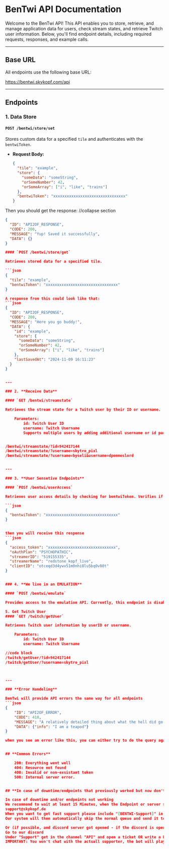 # BenTwi API Documentation

Welcome to the BenTwi API! This API enables you to store, retrieve, and manage application data for users, check stream states, and retrieve Twitch user information. Below, you'll find endpoint details, including required requests, responses, and example calls.

---

## Base URL

All endpoints use the following base URL:

https://bentwi.skykopf.com/api


---

## Endpoints

### 1. **Data Store**

#### `POST /bentwi/store/set`

Stores custom data for a specified `tile` and authenticates with the `bentwiToken`.

- **Request Body:**
  ```json
  {
    "tile": "example",
    "store": {
      "someData": "someString",
      "orSomeNumber": 42,
      "orSomeArray": ["i", "like", "trains"]
    },
    "bentwiToken": "xxxxxxxxxxxxxxxxxxxxxxxxxxxxxxxx"
  }


Then you should get the response:
//collapse section
```json
{
  "ID": "API2OF_RESPONSE",
  "CODE": 200,
  "MESSAGE": "Yup! Saved it successfully",
  "DATA": {}
}

#### `POST /bentwi/store/get`

Retrieves stored data for a specified tile.

```json
{
  "tile": "example",
  "bentwiToken": "xxxxxxxxxxxxxxxxxxxxxxxxxxxxxxxx"
}

A response from this could look like that:
```json
{
  "ID": "API2OF_RESPONSE",
  "CODE": 200,
  "MESSAGE": "Here you go buddy!",
  "DATA": {
    "id": "example",
    "store": {
      "someData": "someString",
      "orSomeNumber": 42,
      "orSomeArray": ["i", "like", "trains"]
    },
    "lastSavedAt": "2024-11-09 16:11:23"
  }
}


---

### 2. **Receive Data**

#### `GET /bentwi/streamstate`

Retrieves the stream state for a Twitch user by their ID or username.

    Parameters:
        id: Twitch User ID
        username: Twitch Username
        Supports multiple users by adding additional username or id parameters.


/bentwi/streamstate/?id=942417144
/bentwi/streamstate/?username=skytro_pixl
/bentwi/streamstate/?username=byseli&username=dpommeslord


---

### 3. **User Sensetive Endpoints**

#### `POST /bentwi/userAccess`

Retrieves user access details by checking for bentwiToken. Verifies if the user has ultraAccess and returns associated Twitch credentials if found.

```json
{
  "bentwiToken": "xxxxxxxxxxxxxxxxxxxxxxxxxxxxxxxx"
}


then you will receive this response
```json
{
  "access_token": "xxxxxxxxxxxxxxxxxxxxxxxxxxxxxx",
  "oAuthPlan": "PSYCHOPATHIC",
  "streamerID": "519155335",
  "streamerName": "redstone_kopf_live",
  "clientID": "otceqd3d4ywv51m0nhi8lu5bq0v80t"
}


### 4. **We live in an EMULATION**

#### `POST /bentwi/emulate`

Provides access to the emulation API. Currently, this endpoint is disabled and may be removed in the future.

5. Get Twitch User
#### `GET /twitch/getUser`

Retrieves Twitch user information by userID or username.

    Parameters:
        id: Twitch User ID
        username: Twitch Username

//code block
/twitch/getUser/?id=942417144
/twitch/getUser/?username=skytro_pixl



---

### **Error Handeling**

BenTwi will provide API errors the same way for all endpoints
```json
{
	"ID": "API2OF_ERROR",
	"CODE": 418,
	"MESSAGE": "A relatively detailed thing about what the hell did go wrong in your request",
	"DATA": {"info": "I am a teapod"}
}

when you see an error like this, you can either try to do the query again, or don't use it


## **Common Errors**

    200: Everything went well
    404: Resource not found
    400: Invalid or non-exsistant token
    500: Internal server error.


## **In case of downtime/endpoints that previously worked but now don't/you would find those endpoints usefull**

In case of downtime and/or endpoints not working
We recommend to wait at least 15 Minutes, when the Endpoint or server still isn't available reach out to
support@skykopf.de
When you want to get fast support please include "[BENTWI-Support]" in your emails subject!
Our system will then automatically skip the normal queue and send it to the staff of BenTwi.

Or (if possible, and discord server got opened - if the discord is open and this still is in the docs tell Skytro // Felix about it please)
Go to our discord
Under "Support" get in the channel "API" and open a ticket OR write a DM to the BenTwi Discord bot, it should give you instructions then
IMPORTANT: You won't chat with the actuall supporter, the bot will play "man in the middle" means messages sent by you go into our supporting software, the supportes replay via software to you and the bot sends back the message to you in discord.